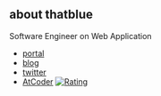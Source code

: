 ## about thatblue
Software Engineer on Web Application  

- [portal](https://innotamago.com)
- [blog](https://blog.innotamago.com/)
- [twitter](https://twitter.com/thatblue_plus)
- [AtCoder](https://atcoder.jp/users/thatblue) [![Rating](https://badgen.org/img/atcoder/thatblue/rating/algorithm?style=flat&label=AtCoder+Algo+Rate)](https://atcoder.jp/users/thatblue?contestType=algo)
